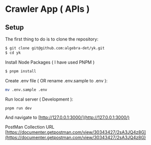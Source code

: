 # Crawler App ( APIs )

## Setup

The first thing to do is to clone the repository:

```sh
$ git clone git@github.com:algebra-det/yk.git
$ cd yk
```

Install Node Packages ( I have used PNPM )

```sh
$ pnpm install
```


Create .env file ( OR rename .env.sample to .env ):
```sh
mv .env.sample .env
```

Run local server ( Development ):
```sh
pnpm run dev
```

And navigate to [http://127.0.0.1:3000/](http://127.0.0.1:3000/)

PostMan Collection URL
[https://documenter.getpostman.com/view/30343427/2sA3JQ4z8G](https://documenter.getpostman.com/view/30343427/2sA3JQ4z8G)

